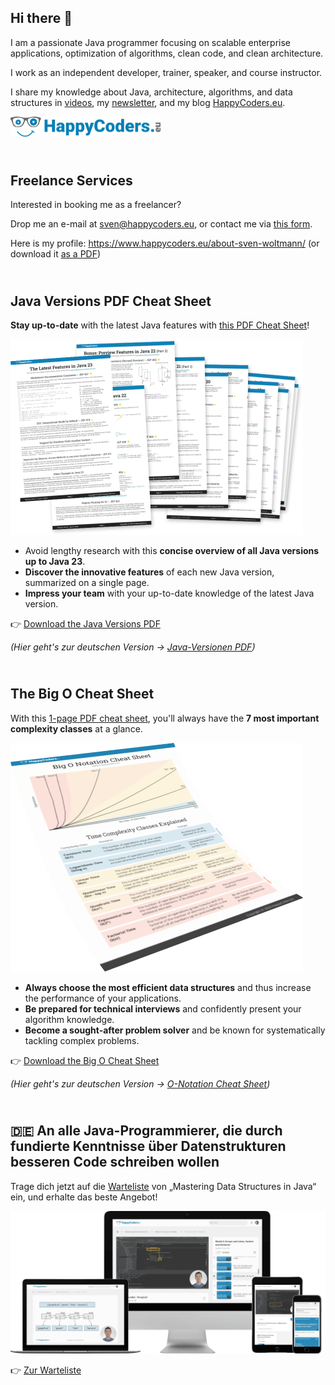## Hi there 👋

I am a passionate Java programmer focusing on scalable enterprise applications, optimization of algorithms, clean code, and clean architecture.

I work as an independent developer, trainer, speaker, and course instructor. 

I share my knowledge about Java, architecture, algorithms, and data structures in [videos](https://youtube.com/@HappyCoders), my [newsletter](https://www.happycoders.eu/newsletter/), and my blog [HappyCoders.eu](https://www.happycoders.eu/).

[<img src="/img/happycoders_blue_480x65.png" alt="HappyCoders logo" style="width: 240px; max-width: 100%;">](https://www.happycoders.eu/)


## <br>Freelance Services

Interested in booking me as a freelancer?

Drop me an e-mail at sven@happycoders.eu, or contact me via [this form](https://www.happycoders.eu/contact/). 

Here is my profile: https://www.happycoders.eu/about-sven-woltmann/ (or download it [as a PDF](https://www.happycoders.eu/wp-content/uploads/2025/02/sven_woltmann_cv_english_2025-02-11.pdf))


## <br>Java Versions PDF Cheat Sheet

**Stay up-to-date** with the latest Java features with [this PDF Cheat Sheet](https://www.happycoders.eu/java-versions/)!

[<img src="/img/Java_Versions_PDF_Cheat_Sheet_Mockup_936.png" alt="Java Versions PDF Cheat Sheet Mockup" style="width: 468px; max-width: 100%;">](https://www.happycoders.eu/java-versions/)

* Avoid lengthy research with this **concise overview of all Java versions up to Java 23**.
* **Discover the innovative features** of each new Java version, summarized on a single page.
* **Impress your team** with your up-to-date knowledge of the latest Java version.

👉 [Download the Java Versions PDF](https://www.happycoders.eu/java-versions/)

_(Hier geht's zur deutschen Version &rarr; [Java-Versionen PDF](https://www.happycoders.eu/de/java-versionen/))_


## <br>The Big O Cheat Sheet

With this [1-page PDF cheat sheet](https://www.happycoders.eu/big-o-cheat-sheet/), you'll always have the **7 most important complexity classes** at a glance.

[<img src="/img/big-o-cheat-sheet-pdf-en-transp_936.png" alt="Big O PDF Cheat Sheet Mockup" style="width: 468px; max-width: 100%;">](https://www.happycoders.eu/big-o-cheat-sheet/)

* **Always choose the most efficient data structures** and thus increase the performance of your applications.
* **Be prepared for technical interviews** and confidently present your algorithm knowledge.
* **Become a sought-after problem solver** and be known for systematically tackling complex problems.

👉 [Download the Big O Cheat Sheet](https://www.happycoders.eu/big-o-cheat-sheet/)

_(Hier geht's zur deutschen Version &rarr; [O-Notation Cheat Sheet](https://www.happycoders.eu/de/o-notation-cheat-sheet/))_


## <br>🇩🇪 An alle Java-Programmierer, die durch fundierte Kenntnisse über Datenstrukturen besseren Code schreiben wollen

Trage dich jetzt auf die [Warteliste](https://www.happycoders.eu/de/mastering-data-structures-warteliste/) von „Mastering Data Structures in Java“ ein, und erhalte das beste Angebot!

[<img src="/img/mastering-data-structures-product-mockup-cropped-1600.png" alt="Mastering Data Structures Mockup" style="width: 640px; max-width: 100%;">](https://www.happycoders.eu/de/mastering-data-structures-warteliste/)

👉 [Zur Warteliste](https://www.happycoders.eu/de/mastering-data-structures-warteliste/)
